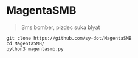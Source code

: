 # MagentaSMB
> Sms bomber, pizdec suka blyat

```
git clone https://github.com/sy-dot/MagentaSMB
cd MagentaSMB/
python3 magentasmb.py
```
 
